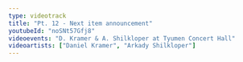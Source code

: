 ```yaml
---
type: videotrack
title: "Pt. 12 - Next item announcement"
youtubeId: "noSNt57Gfj8"
videoevents: "D. Kramer & A. Shilkloper at Tyumen Concert Hall"
videoartists: ["Daniel Kramer", "Arkady Shilkloper"]
---
```

